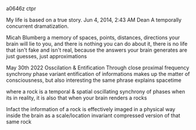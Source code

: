 a0646z ctpr

My life is based on a true story.
Jun 4, 2014, 2:43 AM
Dean
A temporally concurrent dramatization.

Micah Blumberg
a memory of spaces, points, distances, directions
your brain will lie to you, and there is nothing you can do about it,
there is no life that isn't fake and isn't real,
because the answers your brain generates are just guesses, just approximations

May 30th 2022
Osscilation & Entification
Through close proximal frequency synchrony phase variant entification of informations makes up the matter of consciousness, but also interesting the same phrase explains spacetime

where a rock is a temporal & spatial oscillating synchrony of phases when its in reality, it is also that when your brain renders a rocks

Infact the information of a rock is effectively imaged in a physical way inside the brain as a scale/location invariant compressed version of that same rock
